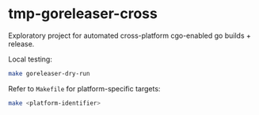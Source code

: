 # tmp-goreleaser-cross

Exploratory project for automated cross-platform cgo-enabled go builds + release.

Local testing:

```sh
make goreleaser-dry-run
```

Refer to `Makefile` for platform-specific targets:

```sh
make <platform-identifier>
```
